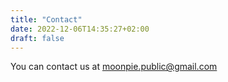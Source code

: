 ```yaml
---
title: "Contact"
date: 2022-12-06T14:35:27+02:00
draft: false
---
```


You can contact us at moonpie.public@gmail.com